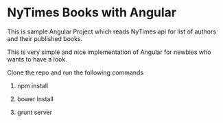 NyTimes Books with Angular
=======

This is sample Angular Project which reads NyTimes api for list of authors and their published books.

This is very simple and nice implementation of Angular for newbies who wants to have a look.


Clone the repo and run the following commands

1) npm install

2) bower install

3) grunt server
